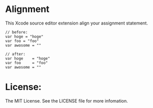# Alignment

This Xcode source editor extension align your assignment statement.

```
// before:
var hoge = "hoge"
var foo = "foo"
var awosome = ""
```

```
// after:
var hoge    = "hoge"
var foo     = "foo"
var awosome = ""
```

License:
=================
The MIT License. See the LICENSE file for more infomation.
